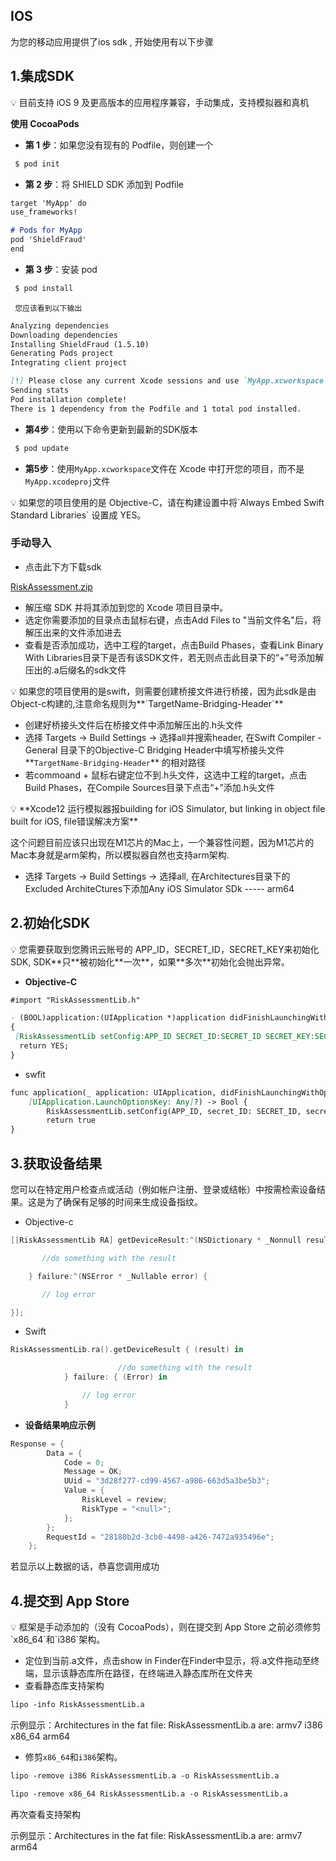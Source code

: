 ## IOS
为您的移动应用提供了ios sdk , 开始使用有以下步骤

## 1.**集成SDK**

<aside>
💡 目前支持 iOS 9 及更高版本的应用程序兼容，手动集成，支持模拟器和真机

</aside>


**使用 CocoaPods** 

- **第 1 步**：如果您没有现有的 Podfile，则创建一个

```markdown
 $ pod init
```

- **第 2 步**：将 SHIELD SDK 添加到 Podfile

```markdown
target 'MyApp' do
use_frameworks!

# Pods for MyApp
pod 'ShieldFraud'
end
```

- **第 3 步**：安装 pod

```markdown
 $ pod install
```

     您应该看到以下输出

```markdown
Analyzing dependencies
Downloading dependencies
Installing ShieldFraud (1.5.10)
Generating Pods project
Integrating client project

[!] Please close any current Xcode sessions and use `MyApp.xcworkspace` for this project from now on.
Sending stats
Pod installation complete!
There is 1 dependency from the Podfile and 1 total pod installed.
```

- **第4步**：使用以下命令更新到最新的SDK版本

```markdown
 $ pod update
```

- **第5步**：使用`MyApp.xcworkspace`文件在 Xcode 中打开您的项目，而不是`MyApp.xcodeproj`文件

<aside>
💡  如果您的项目使用的是 Objective-C，请在构建设置中将`Always Embed Swift Standard Libraries` 设置成 YES。

</aside>

### 手动导入

- 点击此下方下载sdk

[RiskAssessment.zip](https://s3-us-west-2.amazonaws.com/secure.notion-static.com/06298141-dc1c-4d94-9157-92b5ff2fe651/RiskAssessment.zip)

- 解压缩 SDK 并将其添加到您的 Xcode 项目目录中。
- 选定你需要添加的目录点击鼠标右键，点击Add Files to "当前文件名"后，将解压出来的文件添加进去
- 查看是否添加成功，选中工程的target，点击Build Phases，查看Link Binary With Libraries目录下是否有该SDK文件，若无则点击此目录下的“+”号添加解压出的.a后缀名的sdk文件

<aside>
💡 如果您的项目使用的是swift，则需要创建桥接文件进行桥接，因为此sdk是由Object-c构建的,注意命名规则为**`TargetName-Bridging-Header`**

</aside>

- 创建好桥接头文件后在桥接文件中添加解压出的.h头文件
- 选择 Targets -> Build Settings -> 选择all并搜索header, 在Swift Compiler - General 目录下的Objective-C Bridging Header中填写桥接头文件**`TargetName-Bridging-Header`**  的相对路径
- 若commoand + 鼠标右键定位不到.h头文件，这选中工程的target，点击Build Phases，在Compile Sources目录下点击“+”添加.h头文件

<aside>
💡 **Xcode12 运行模拟器报building for iOS Simulator, but linking in object file built for iOS, file错误解决方案**

</aside>

这个问题目前应该只出现在M1芯片的Mac上，一个兼容性问题，因为M1芯片的Mac本身就是arm架构，所以模拟器自然也支持arm架构.

- 选择 Targets -> Build Settings -> 选择all, 在Architectures目录下的 Excluded ArchiteCtures下添加Any iOS Simulator SDk ----- arm64

## 2.初始化SDK

<aside>
💡  您需要获取到您腾讯云账号的 APP_ID，SECRET_ID，SECRET_KEY来初始化SDK, SDK**只**被初始化**一次**，如果**多次**初始化会抛出异常。

</aside>

- **Objective-C**

```markdown
#import "RiskAssessmentLib.h"

- (BOOL)application:(UIApplication *)application didFinishLaunchingWithOptions: (NSDictionary *)launchOptions
{
 [RiskAssessmentLib setConfig:APP_ID SECRET_ID:SECRET_ID SECRET_KEY:SECRET_KEY];
  return YES;
}

```

- swfit

```markdown
func application(_ application: UIApplication, didFinishLaunchingWithOptions launchOptions: 
	[UIApplication.LaunchOptionsKey: Any]?) -> Bool {
		RiskAssessmentLib.setConfig(APP_ID, secret_ID: SECRET_ID, secret_KEY: SECRET_KEY);
		return true
}
```

## 3.获取设备结果

您可以在特定用户检查点或活动（例如帐户注册、登录或结帐）中按需检索设备结果。这是为了确保有足够的时间来生成设备指纹。

- Objective-c

```objectivec
[[RiskAssessmentLib RA] getDeviceResult:^(NSDictionary * _Nonnull result) {

       //do something with the result

    } failure:^(NSError * _Nullable error) {

       // log error

}];
```

- Swift

```swift
RiskAssessmentLib.ra().getDeviceResult { (result) in

						//do something with the result
            } failure: { (Error) in

                // log error
            }
```

- **设备结果响应示例**

```objectivec
Response = {
        Data = {
            Code = 0;
            Message = OK;
            UUid = "3d28f277-cd99-4567-a986-663d5a3be5b3";
            Value = {
                RiskLevel = review;
                RiskType = "<null>";
            };
        };
        RequestId = "28180b2d-3cb0-4498-a426-7472a935496e";
    };
```

若显示以上数据的话，恭喜您调用成功

## 4.**提交到 App Store**

<aside>
💡 框架是手动添加的（没有 CocoaPods），则在提交到 App Store 之前必须修剪`x86_64`和`i386`架构。

</aside>

- 定位到当前.a文件，点击show in Finder在Finder中显示，将.a文件拖动至终端，显示该静态库所在路径，在终端进入静态库所在文件夹
- 查看静态库支持架构

```markdown
lipo -info RiskAssessmentLib.a
```

 示例显示：Architectures in the fat file: RiskAssessmentLib.a are: armv7 i386 x86_64 arm64

- 修剪`x86_64`和`i386`架构。

```markdown
lipo -remove i386 RiskAssessmentLib.a -o RiskAssessmentLib.a

lipo -remove x86_64 RiskAssessmentLib.a -o RiskAssessmentLib.a
```

再次查看支持架构

示例显示：Architectures in the fat file: RiskAssessmentLib.a are: armv7  arm64
